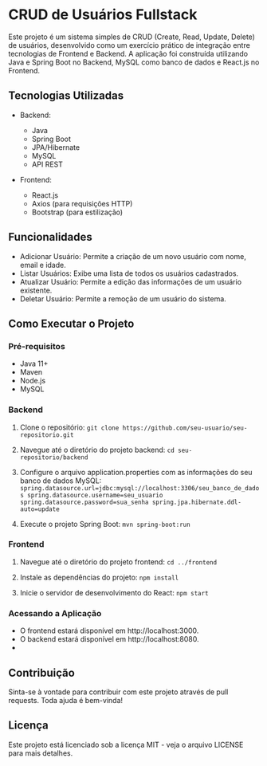 # **CRUD de Usuários Fullstack**
Este projeto é um sistema simples de CRUD (Create, Read, Update, Delete) de usuários, desenvolvido como um exercício prático de integração entre tecnologias de Frontend e Backend. A aplicação foi construída utilizando Java e Spring Boot no Backend, MySQL como banco de dados e React.js no Frontend.

## Tecnologias Utilizadas

- Backend:
  - Java
  - Spring Boot
  - JPA/Hibernate
  - MySQL
  - API REST

- Frontend:
  - React.js
  - Axios (para requisições HTTP)
  - Bootstrap (para estilização)

## Funcionalidades

- Adicionar Usuário: Permite a criação de um novo usuário com nome, email e idade.
- Listar Usuários: Exibe uma lista de todos os usuários cadastrados.
- Atualizar Usuário: Permite a edição das informações de um usuário existente.
- Deletar Usuário: Permite a remoção de um usuário do sistema.

## Como Executar o Projeto
### Pré-requisitos
- Java 11+
- Maven
- Node.js
- MySQL

### Backend

1. Clone o repositório:
`git clone https://github.com/seu-usuario/seu-repositorio.git`

2. Navegue até o diretório do projeto backend:
`cd seu-repositorio/backend`

3. Configure o arquivo application.properties com as informações do seu banco de dados MySQL:
`spring.datasource.url=jdbc:mysql://localhost:3306/seu_banco_de_dados
spring.datasource.username=seu_usuario
spring.datasource.password=sua_senha
spring.jpa.hibernate.ddl-auto=update`

4. Execute o projeto Spring Boot:
`mvn spring-boot:run`

### Frontend

1. Navegue até o diretório do projeto frontend:
`cd ../frontend`

2. Instale as dependências do projeto:
`npm install`

3. Inicie o servidor de desenvolvimento do React:
`npm start`

### Acessando a Aplicação
- O frontend estará disponível em http://localhost:3000.
- O backend estará disponível em http://localhost:8080.
- 
## Contribuição
Sinta-se à vontade para contribuir com este projeto através de pull requests. Toda ajuda é bem-vinda!

## Licença
Este projeto está licenciado sob a licença MIT - veja o arquivo LICENSE para mais detalhes.
